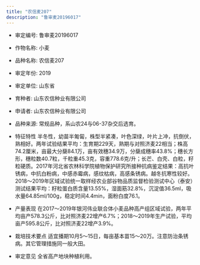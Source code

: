 ```yaml
---
title: "农信麦207"
description: "鲁审麦20196017"
---
```

* 审定编号:  鲁审麦20196017

*  作物名称:  小麦

*  品种名称:  农信麦207

*  审定年份:  2019

*  审定单位:  山东省

* 育种者:  山东农信种业有限公司

*  申请者:  山东农信种业有限公司

*  品种来源:  常规品种，系山农24与06-37杂交后选育。

*  特征特性
半冬性，幼苗半匍匐，株型半紧凑，叶色深绿，叶片上冲，抗倒伏，熟相好。两年试验结果平均：生育期229天，熟期与对照济麦22相当；株高74.2厘米，亩最大分蘖84.1万，亩有效穗34.9万，分蘖成穗率43.8%；穗长方形，穗粒数40.7粒，千粒重45.3克，容重778.6克/升；长芒、白壳、白粒，籽粒硬质。2017年河北省农林科学院植物保护研究所接种抗病鉴定结果：高抗叶锈病，中抗白粉病，中感赤霉病，感纹枯病，高感条锈病。越冬抗寒性较好。2018～2019年区域试验统一取样经农业部谷物品质监督检验测试中心（泰安）测试结果平均：籽粒蛋白质含量13.55%，湿面筋32.8%，沉淀值36.5ml，吸水量64.85ml/100g，稳定时间4.4min，面粉白度76.1。

*  产量表现
在2017～2019年银河伟业联合体小麦品种高产组区域试验，两年平均亩产578.3公斤，比对照济麦22增产6.7%；2018～2019年生产试验，平均亩产595.8公斤，比对照济麦22增产3.9%。

*  栽培技术要点
适宜播期10月5～15日，每亩基本苗15～20万。注意防治条锈病。其它管理措施同一般大田。

*  审定意见
全省高产地块种植利用。
